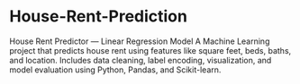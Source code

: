 # House-Rent-Prediction
House Rent Predictor — Linear Regression Model A Machine Learning project that predicts house rent using features like square feet, beds, baths, and location. Includes data cleaning, label encoding, visualization, and model evaluation using Python, Pandas, and Scikit-learn.
